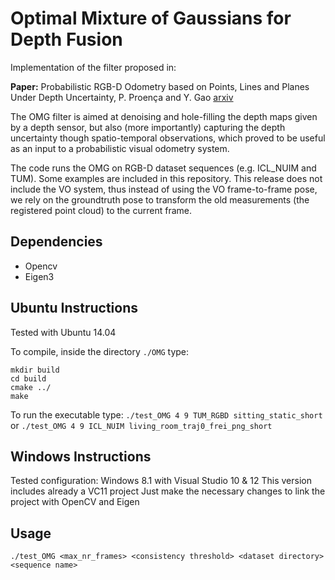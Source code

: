 # Optimal Mixture of Gaussians for Depth Fusion
Implementation of the filter proposed in:

**Paper:** Probabilistic RGB-D Odometry based on Points, Lines and Planes Under Depth Uncertainty, P. Proença and Y. Gao
[arxiv](https://arxiv.org/abs/1706.04034)

The OMG filter is aimed at denoising and hole-filling the depth maps given by a depth sensor, but also (more importantly) capturing the depth uncertainty though spatio-temporal observations, which proved to be useful as an input to a probabilistic visual odometry system.

The code runs the OMG on RGB-D dataset sequences (e.g. ICL_NUIM and TUM). Some examples are included in this repository.
This release does not include the VO system, thus instead of using the VO frame-to-frame pose, we rely on the groundtruth pose to transform the old measurements (the registered point cloud) to the current frame.

## Dependencies

* Opencv
* Eigen3

## Ubuntu Instructions
Tested with Ubuntu 14.04

To compile, inside the directory ``./OMG`` type:
```
mkdir build
cd build
cmake ../
make
```
To run the executable type:
```./test_OMG 4 9 TUM_RGBD sitting_static_short```
or
```./test_OMG 4 9 ICL_NUIM living_room_traj0_frei_png_short```

## Windows Instructions

Tested configuration: Windows 8.1 with Visual Studio 10 & 12
This version includes already a VC11 project
Just make the necessary changes to link the project with OpenCV and Eigen

## Usage

```./test_OMG <max_nr_frames> <consistency threshold> <dataset directory> <sequence name>```
